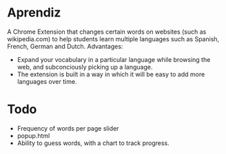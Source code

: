 # Aprendiz
A Chrome Extension that changes certain words on websites (such as wikipedia.com) to help students learn multiple languages such as Spanish, French, German and Dutch. 
Advantages:
- Expand your vocabulary in a particular language while browsing the web, and subconciously picking up a language.
- The extension is built in a way in which it will be easy to add more languages over time.

# Todo
- Frequency of words per page slider
- popup.html
- Ability to guess words, with a chart to track progress.

